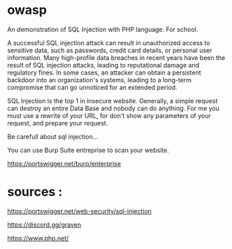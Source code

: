 # owasp
An demonstration of SQL Injection with PHP language. For school.

A successful SQL injection attack can result in unauthorized access to sensitive data, such as passwords, credit card details, 
or personal user information. 
Many high-profile data breaches in recent years have been the result 
of SQL injection attacks, leading to reputational damage and regulatory fines. In some cases, an attacker can obtain a persistent backdoor 
into an organization's systems, leading to a long-term compromise that can go unnoticed for an extended period. 

SQL Injection is the top 1 in insecure website. Generally, a simple request can destroy an entire Data Base and nobody can do anything. 
For me you must use a rewrite of your URL, for don't show any parameters of your request, and prepare your request.

Be carefull about sql injection...

You can use Burp Suite entreprise to scan your website. 

https://portswigger.net/burp/enterprise

# sources : 

https://portswigger.net/web-security/sql-injection

https://discord.gg/graven

https://www.php.net/
